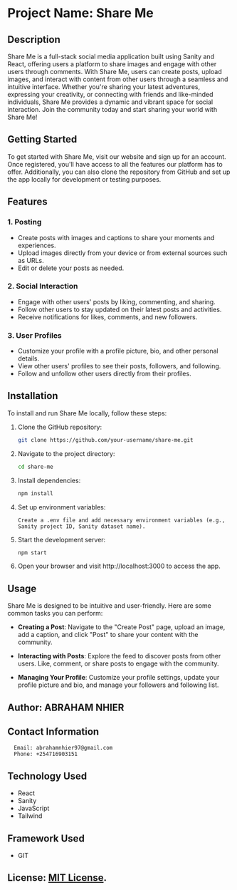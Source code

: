 # Project Name: Share Me


## Description
Share Me is a full-stack social media application built using Sanity and React, offering users a platform to share images and engage with other users through comments. With Share Me, users can create posts, upload images, and interact with content from other users through a seamless and intuitive interface. Whether you're sharing your latest adventures, expressing your creativity, or connecting with friends and like-minded individuals, Share Me provides a dynamic and vibrant space for social interaction. Join the community today and start sharing your world with Share Me!
   
## Getting Started

To get started with Share Me, visit our website and sign up for an account. Once registered, you'll have access to all the features our platform has to offer. Additionally, you can also clone the repository from GitHub and set up the app locally for development or testing purposes.

## Features

### 1. Posting

- Create posts with images and captions to share your moments and experiences.
- Upload images directly from your device or from external sources such as URLs.
- Edit or delete your posts as needed.

### 2. Social Interaction

- Engage with other users' posts by liking, commenting, and sharing.
- Follow other users to stay updated on their latest posts and activities.
- Receive notifications for likes, comments, and new followers.

### 3. User Profiles

- Customize your profile with a profile picture, bio, and other personal details.
- View other users' profiles to see their posts, followers, and following.
- Follow and unfollow other users directly from their profiles.

## Installation

To install and run Share Me locally, follow these steps:

1. Clone the GitHub repository:

    ```bash
    git clone https://github.com/your-username/share-me.git
    ```

2. Navigate to the project directory:

    ```bash
    cd share-me
    ```

3. Install dependencies:

    ```bash
    npm install
    ```

4. Set up environment variables:

    ```
    Create a .env file and add necessary environment variables (e.g., Sanity project ID, Sanity dataset name).
    ```

5. Start the development server:

    ```bash
    npm start
    ```

6. Open your browser and visit http://localhost:3000 to access the app.

## Usage

Share Me is designed to be intuitive and user-friendly. Here are some common tasks you can perform:

- **Creating a Post**: Navigate to the "Create Post" page, upload an image, add a caption, and click "Post" to share your content with the community.
  
- **Interacting with Posts**: Explore the feed to discover posts from other users. Like, comment, or share posts to engage with the community.
  
- **Managing Your Profile**: Customize your profile settings, update your profile picture and bio, and manage your followers and following list.

## Author: ABRAHAM NHIER
## Contact Information
      Email: abrahamnhier97@gmail.com
      Phone: +254716903151


## Technology Used

- React
- Sanity
- JavaScript
- Tailwind
  
## Framework Used

- GIT


## License: [MIT License](link-to-license-file). 

